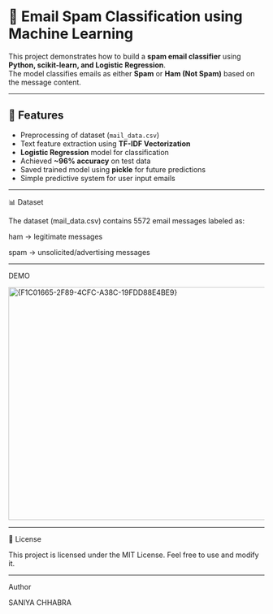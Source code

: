 # 📧 Email Spam Classification using Machine Learning

This project demonstrates how to build a **spam email classifier** using **Python, scikit-learn, and Logistic Regression**.  
The model classifies emails as either **Spam** or **Ham (Not Spam)** based on the message content.

---

## 🚀 Features
- Preprocessing of dataset (`mail_data.csv`)  
- Text feature extraction using **TF-IDF Vectorization**  
- **Logistic Regression** model for classification  
- Achieved **~96% accuracy** on test data  
- Saved trained model using **pickle** for future predictions  
- Simple predictive system for user input emails  

---

📊 Dataset

The dataset (mail_data.csv) contains 5572 email messages labeled as:

ham → legitimate messages

spam → unsolicited/advertising messages

---
DEMO 


<img width="914" height="459" alt="{F1C01665-2F89-4CFC-A38C-19FDD88E4BE9}" src="https://github.com/user-attachments/assets/46b7b28c-261a-4386-9d83-fba5d64724c5" />

---
📜 License

This project is licensed under the MIT License. Feel free to use and modify it.


--- 
Author

SANIYA CHHABRA
